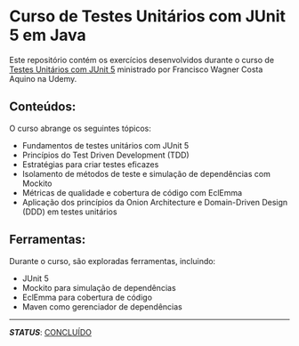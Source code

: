 # Curso de Testes Unitários com JUnit 5 em Java

Este repositório contém os exercícios desenvolvidos durante o curso de [Testes Unitários com JUnit 5](https://www.udemy.com/course/testes-unitarios-junit5/) ministrado por Francisco Wagner Costa Aquino na Udemy.

## Conteúdos:
O curso abrange os seguintes tópicos:

- Fundamentos de testes unitários com JUnit 5
- Princípios do Test Driven Development (TDD)
- Estratégias para criar testes eficazes
- Isolamento de métodos de teste e simulação de dependências com Mockito
- Métricas de qualidade e cobertura de código com EclEmma
- Aplicação dos princípios da Onion Architecture e Domain-Driven Design (DDD) em testes unitários

## Ferramentas:
Durante o curso, são exploradas ferramentas, incluindo:

- JUnit 5
- Mockito para simulação de dependências
- EclEmma para cobertura de código
- Maven como gerenciador de dependências

---

_**STATUS**_: [CONCLUÍDO](https://udemy-certificate.s3.amazonaws.com/image/UC-dcac6fa6-471e-42db-bbe8-fdaf46271988.jpg)